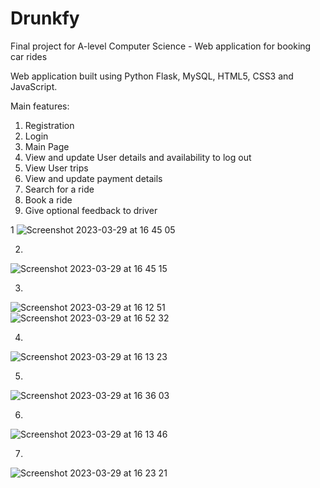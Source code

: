 # Drunkfy
Final project for A-level Computer Science - Web application for booking car rides

Web application built using Python Flask, MySQL, HTML5, CSS3 and JavaScript.

Main features:
1. Registration
2. Login
3. Main Page
4. View and update User details and availability to log out
5. View User trips
6. View and update payment details
7. Search for a ride
8. Book a ride
9. Give optional feedback to driver

1
![Screenshot 2023-03-29 at 16 45 05](https://user-images.githubusercontent.com/53789337/228594549-d693841b-8e69-4aab-8611-769156c5d423.png)


2.
![Screenshot 2023-03-29 at 16 45 15](https://user-images.githubusercontent.com/53789337/228594609-e64eee05-e217-4d96-b73e-66be96ada618.png)


3.
![Screenshot 2023-03-29 at 16 12 51](https://user-images.githubusercontent.com/53789337/228594817-f0258f19-4922-46e6-bcc9-73901f7f8acf.png)
![Screenshot 2023-03-29 at 16 52 32](https://user-images.githubusercontent.com/53789337/228596205-d31d5a0e-04a9-4149-99c7-e18671c1d0e0.png)


4.
![Screenshot 2023-03-29 at 16 13 23](https://user-images.githubusercontent.com/53789337/228594872-579759fe-7ac2-4d61-88c5-ed2d1486de6f.png)


5.
![Screenshot 2023-03-29 at 16 36 03](https://user-images.githubusercontent.com/53789337/228594932-19e0afe3-7a4e-4750-9953-de2dd29498ce.png)


6.
![Screenshot 2023-03-29 at 16 13 46](https://user-images.githubusercontent.com/53789337/228594984-ff376974-58ca-4832-aa2e-266bac980284.png)


7.
![Screenshot 2023-03-29 at 16 23 21](https://user-images.githubusercontent.com/53789337/228595064-fdb2f620-b74e-4250-b0ce-0c60f592af37.png)


